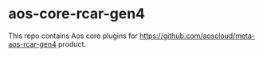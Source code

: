 # aos-core-rcar-gen4

This repo contains Aos core plugins for https://github.com/aoscloud/meta-aos-rcar-gen4 product.
